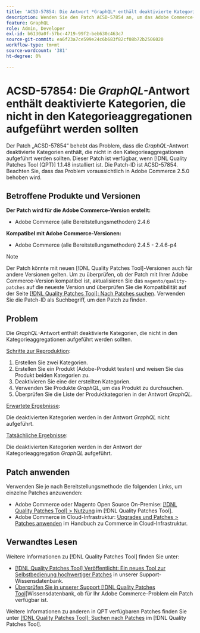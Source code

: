 ```yaml
---
title: 'ACSD-57854: Die Antwort *GraphQL* enthält deaktivierte Kategorien, die nicht in den Kategorieaggregationen aufgeführt werden sollten'
description: Wenden Sie den Patch ACSD-57854 an, um das Adobe Commerce-Problem zu beheben, bei dem die *GraphQL*-Antwort deaktivierte Kategorien enthält, die nicht in den Kategorieaggregationen aufgeführt werden sollten.
feature: GraphQL
role: Admin, Developer
exl-id: b6130a0f-57bc-4719-99f2-beb630c463c7
source-git-commit: ea6f23a7ce599e24c6b683f82cf08b72b2506020
workflow-type: tm+mt
source-wordcount: '381'
ht-degree: 0%

---
```


# ACSD-57854: Die *GraphQL*-Antwort enthält deaktivierte Kategorien, die nicht in den Kategorieaggregationen aufgeführt werden sollten

Der Patch „ACSD-57854“ behebt das Problem, dass die *GraphQL*-Antwort deaktivierte Kategorien enthält, die nicht in den Kategorieaggregationen aufgeführt werden sollten. Dieser Patch ist verfügbar, wenn [!DNL Quality Patches Tool (QPT)] 1.1.48 installiert ist. Die Patch-ID ist ACSD-57854. Beachten Sie, dass das Problem voraussichtlich in Adobe Commerce 2.5.0 behoben wird.

## Betroffene Produkte und Versionen

**Der Patch wird für die Adobe Commerce-Version erstellt:**

* Adobe Commerce (alle Bereitstellungsmethoden) 2.4.6

**Kompatibel mit Adobe Commerce-Versionen:**

* Adobe Commerce (alle Bereitstellungsmethoden) 2.4.5 - 2.4.6-p4

>[!NOTE]
>
>Der Patch könnte mit neuen [!DNL Quality Patches Tool]-Versionen auch für andere Versionen gelten. Um zu überprüfen, ob der Patch mit Ihrer Adobe Commerce-Version kompatibel ist, aktualisieren Sie das `magento/quality-patches` auf die neueste Version und überprüfen Sie die Kompatibilität auf der Seite [[!DNL Quality Patches Tool]: Nach Patches suchen](https://experienceleague.adobe.com/tools/commerce-quality-patches/index.html?lang=de). Verwenden Sie die Patch-ID als Suchbegriff, um den Patch zu finden.

## Problem

Die *GraphQL*-Antwort enthält deaktivierte Kategorien, die nicht in den Kategorieaggregationen aufgeführt werden sollten.

<u>Schritte zur Reproduktion</u>:

1. Erstellen Sie zwei Kategorien.
1. Erstellen Sie ein Produkt (Adobe-Produkt testen) und weisen Sie das Produkt beiden Kategorien zu.
1. Deaktivieren Sie eine der erstellten Kategorien.
1. Verwenden Sie Produkte *GraphQL*, um das Produkt zu durchsuchen.
1. Überprüfen Sie die Liste der Produktkategorien in der Antwort *GraphQL*.

<u>Erwartete Ergebnisse</u>:

Die deaktivierten Kategorien werden in der Antwort *GraphQL* nicht aufgeführt.

<u>Tatsächliche Ergebnisse</u>:

Die deaktivierten Kategorien werden in der Antwort der Kategorieaggregation *GraphQL* aufgeführt.

## Patch anwenden

Verwenden Sie je nach Bereitstellungsmethode die folgenden Links, um einzelne Patches anzuwenden:

* Adobe Commerce oder Magento Open Source On-Premise: [[!DNL Quality Patches Tool] > Nutzung](https://experienceleague.adobe.com/docs/commerce-operations/tools/quality-patches-tool/usage.html?lang=de) im [!DNL Quality Patches Tool].
* Adobe Commerce in Cloud-Infrastruktur: [Upgrades und Patches > Patches anwenden](https://experienceleague.adobe.com/docs/commerce-cloud-service/user-guide/develop/upgrade/apply-patches.html?lang=de) im Handbuch zu Commerce in Cloud-Infrastruktur.

## Verwandtes Lesen

Weitere Informationen zu [!DNL Quality Patches Tool] finden Sie unter:

* [[!DNL Quality Patches Tool] Veröffentlicht: Ein neues Tool zur Selbstbedienung hochwertiger Patches](/help/announcements/adobe-commerce-announcements/magento-quality-patches-released-new-tool-to-self-serve-quality-patches.md) in unserer Support-Wissensdatenbank.
* [Überprüfen Sie in unserer Support [!DNL Quality Patches Tool]](/help/support-tools/patches-available-in-qpt-tool/check-patch-for-magento-issue-with-magento-quality-patches.md)Wissensdatenbank, ob für Ihr Adobe Commerce-Problem ein Patch verfügbar ist.

Weitere Informationen zu anderen in QPT verfügbaren Patches finden Sie unter [[!DNL Quality Patches Tool]: Suchen nach Patches](https://experienceleague.adobe.com/tools/commerce-quality-patches/index.html?lang=de) im [!DNL Quality Patches Tool].

